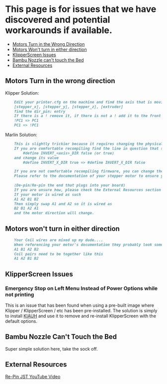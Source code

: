 ﻿# This page is for issues that we have discovered and potential workarounds if available. 

- [Motors Turn in the Wrong Direction](#motors-turn-in-the-wrong-direction)  
- [Motors Won't turn in either direction](#motors-wont-turn-in-either-direction)  
- [KlipperScreen Issues](#klipperscreen-issues)  
- [Bambu Nozzle can't touch the Bed](#bambu-nozzle-cant-touch-the-bed)
- [External Resources](#external-resources)



## Motors Turn in the wrong direction

Klipper Solution:

```markdown
    Edit your printer.cfg on the machine and find the axis that is moving in the wrong direction 
    [stepper_x], [stepper_y], [stepper_z], [extruder]
    find the dir_pin: entry 
    If there is a ! remove it, if there is not a ! add it to the front of the pin assignment. This tells the Klipper firmware to invert the direction based on how the wires are run.
    !PC1 => PC1
    PC1 => !PC1  
```

Marlin Solution:

```markdown
    This is slightly trickier because it requires changing the physical pin order on your cable or recompiling the firmware
    If you are comfortable recompiling find the line in question that says
        #define INVERT_<axis>_DIR false (or true)
    and change its value
        #define INVERT_X_DIR true => #define INVERT_X_DIR false

    If you are not comfortable recompiling firmware, you can change the direction of your motor by changing it's wiring order. 
    Please refer to the documentation of your stepper motor to ensure you are performing this step correctly. 
    
    (De-pin/Re-pin the end that plugs into your board)
    If you are unsure how, please check the External Resources section for the Re-Pin JST Video
    If your motor is wired as such
    A1 A2 B1 B2
    Then simply swap A1 and A2 so it is wired as
    B2 B1 A2 A1
    and the motor direction will change.
```

## Motors won't turn in either direction

```markdown
    Your Coil wires are mixed up my dude.... 
    When referencing your motor's documentation they probably look something like this
    A1 B1 A2 B2
    Coil pairs need to be together like this
    A1 A2 B1 B2
```

## KlipperScreen Issues

### Emergency Stop on Left Menu Instead of Power Options while not printing  
This is an issue that has been found when using a pre-built image where Klipper / KlipperScreen / etc has been pre-installed. The solution is simply to install [KIAUH](https://github.com/dw-0/kiauh) and use it to remove and re-install KlipperScreen with the default options. 

## Bambu Nozzle Can't Touch the Bed
Super simple solution here, take the sock off. 

## External Resources
[Re-Pin JST YouTube Video](https://www.youtube.com/watch?v=JPkvHr-mIdc)
